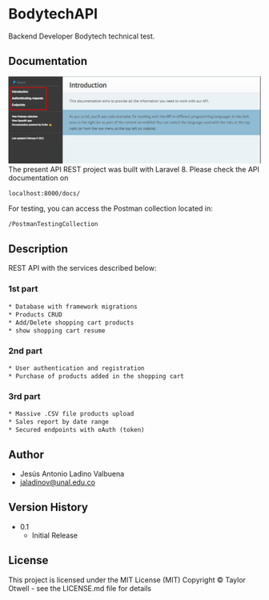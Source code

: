 # BodytechAPI
Backend Developer Bodytech technical test.
## Documentation
![alt text](https://raw.githubusercontent.com/ladval/BodytechAPI/main/public/docs/images/DocumentationImg.jpg)
The present API REST project was built with Laravel 8.
Please check the API documentation on
```
localhost:8000/docs/

```
For testing, you can access the Postman collection located in:
```
/PostmanTestingCollection

```
## Description
REST API with the services described below:
### 1st part
```
* Database with framework migrations
* Products CRUD
* Add/Delete shopping cart products
* show shopping cart resume
```
### 2nd part
```
* User authentication and registration
* Purchase of products added in the shopping cart
```
### 3rd part
```
* Massive .CSV file products upload
* Sales report by date range
* Secured endpoints with oAuth (token)
```
## Author
* Jesús Antonio Ladino Valbuena
* jaladinov@unal.edu.co
## Version History
* 0.1
    * Initial Release
## License
This project is licensed under the MIT License (MIT) Copyright © Taylor Otwell - see the LICENSE.md file for details
